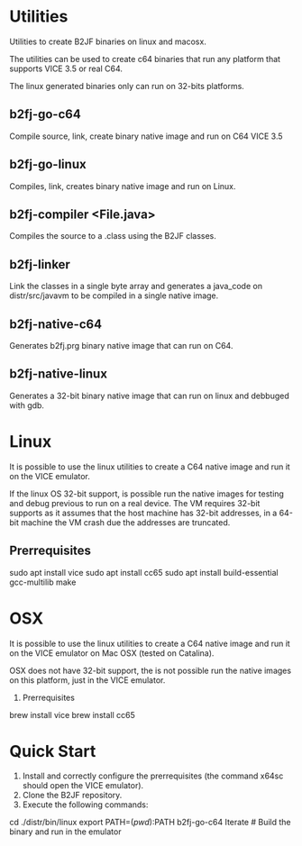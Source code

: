 
# Utilities

Utilities to create B2JF binaries on linux and macosx.

The utilities can be used to create c64 binaries that run any platform that supports VICE 3.5 or real C64.

The linux generated binaries only can run on 32-bits platforms.

## b2fj-go-c64 <File>

Compile source, link, create binary native image and run on C64 VICE 3.5

## b2fj-go-linux <File>

Compiles, link, creates binary native image and run on Linux.

## b2fj-compiler <File.java>

Compiles the source to a .class using the B2JF classes.

## b2fj-linker <File>

Link the classes in a single byte array and generates a java_code on distr/src/javavm to be compiled in a single native image.

## b2fj-native-c64

Generates b2fj.prg binary native image that can run on C64.

## b2fj-native-linux

Generates a 32-bit binary native image that can run on linux and debbuged with gdb.

# Linux

It is possible to use the linux utilities to create a C64 native image and run it on the VICE emulator. 

If the linux OS 32-bit support, is possible run the native images for testing and debug previous to run on a real device. The VM requires 32-bit supports as it assumes that the host machine has 32-bit addresses, in a 64-bit machine the VM crash due the addresses are truncated.

## Prerrequisites

sudo apt install vice
sudo apt install cc65
sudo apt install build-essential gcc-multilib make

# OSX

It is possible to use the linux utilities to create a C64 native image and run it on the VICE emulator on Mac OSX (tested on Catalina).

OSX does not have 32-bit support, the is not possible run the native images on this platform, just in the VICE emulator.

1. Prerrequisites

brew install vice
brew install cc65

# Quick Start

1. Install and correctly configure the prerrequisites (the command x64sc should open the VICE emulator).
2. Clone the B2JF repository.
3. Execute the following commands:

cd ./distr/bin/linux
export PATH=$(pwd):$PATH
b2fj-go-c64 Iterate # Build the binary and run in the emulator
